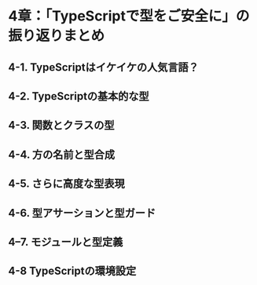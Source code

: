 # 4章：「TypeScriptで型をご安全に」の振り返りまとめ

## 4-1. TypeScriptはイケイケの人気言語？

## 4-2. TypeScriptの基本的な型

## 4-3. 関数とクラスの型

## 4-4. 方の名前と型合成

## 4-5. さらに高度な型表現

## 4-6. 型アサーションと型ガード

## 4–7. モジュールと型定義

## 4-8 TypeScriptの環境設定
